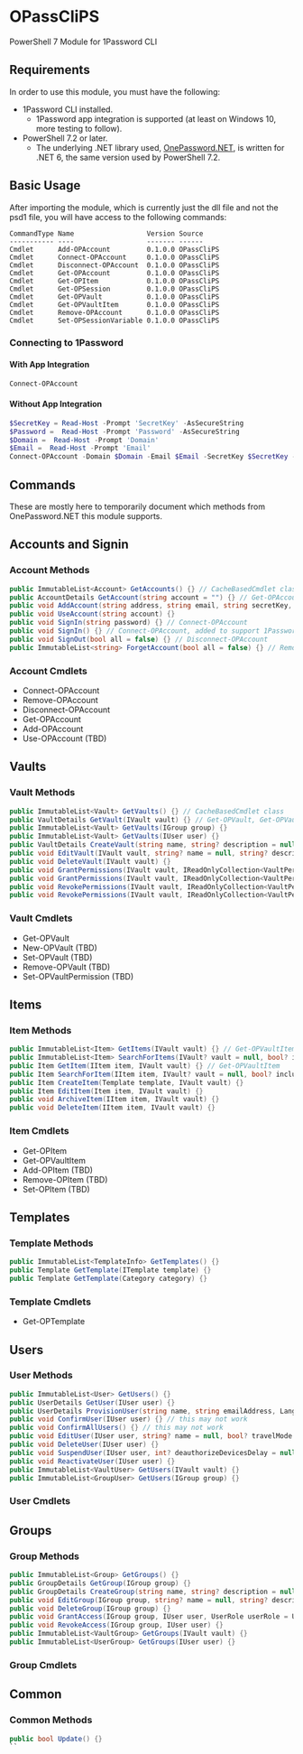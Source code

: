 # OPassCliPS

PowerShell 7 Module for 1Password CLI

## Requirements

In order to use this module, you must have the following:

- 1Password CLI installed.
  - 1Password app integration is supported (at least on Windows 10, more testing to follow).
- PowerShell 7.2 or later.
  - The underlying .NET library used, [OnePassword.NET](https://github.com/jscarle/OnePassword.NET), is written for .NET 6, the same version used by PowerShell 7.2.

## Basic Usage

After importing the module, which is currently just the dll file and not the psd1 file, you will have access to the following commands:

```text
CommandType Name                  Version Source
----------- ----                  ------- ------
Cmdlet      Add-OPAccount         0.1.0.0 OPassCliPS
Cmdlet      Connect-OPAccount     0.1.0.0 OPassCliPS
Cmdlet      Disconnect-OPAccount  0.1.0.0 OPassCliPS
Cmdlet      Get-OPAccount         0.1.0.0 OPassCliPS
Cmdlet      Get-OPItem            0.1.0.0 OPassCliPS
Cmdlet      Get-OPSession         0.1.0.0 OPassCliPS
Cmdlet      Get-OPVault           0.1.0.0 OPassCliPS
Cmdlet      Get-OPVaultItem       0.1.0.0 OPassCliPS
Cmdlet      Remove-OPAccount      0.1.0.0 OPassCliPS
Cmdlet      Set-OPSessionVariable 0.1.0.0 OPassCliPS
```

### Connecting to 1Password

#### With App Integration

```powershell
Connect-OPAccount
```

#### Without App Integration

```powershell
$SecretKey = Read-Host -Prompt 'SecretKey' -AsSecureString
$Password =  Read-Host -Prompt 'Password' -AsSecureString
$Domain =  Read-Host -Prompt 'Domain'
$Email =  Read-Host -Prompt 'Email'
Connect-OPAccount -Domain $Domain -Email $Email -SecretKey $SecretKey -Password $Password
```

## Commands

These are mostly here to temporarily document which methods from OnePassword.NET this module supports.

## Accounts and Signin

### Account Methods

```csharp
public ImmutableList<Account> GetAccounts() {} // CacheBasedCmdlet class
public AccountDetails GetAccount(string account = "") {} // Get-OPAccount
public void AddAccount(string address, string email, string secretKey, string password, string shorthand = "") {} // Add-OPAccount
public void UseAccount(string account) {}
public void SignIn(string password) {} // Connect-OPAccount
public void SignIn() {} // Connect-OPAccount, added to support 1Password app integration
public void SignOut(bool all = false) {} // Disconnect-OPAccount
public ImmutableList<string> ForgetAccount(bool all = false) {} // Remove-OPAccount
```

### Account Cmdlets

- Connect-OPAccount
- Remove-OPAccount
- Disconnect-OPAccount
- Get-OPAccount
- Add-OPAccount
- Use-OPAccount (TBD)

## Vaults

### Vault Methods

```csharp
public ImmutableList<Vault> GetVaults() {} // CacheBasedCmdlet class
public VaultDetails GetVault(IVault vault) {} // Get-OPVault, Get-OPVaultItem
public ImmutableList<Vault> GetVaults(IGroup group) {}
public ImmutableList<Vault> GetVaults(IUser user) {}
public VaultDetails CreateVault(string name, string? description = null, VaultIcon icon = VaultIcon.Default, bool? allowAdminsToManage = null) {}
public void EditVault(IVault vault, string? name = null, string? description = null, VaultIcon icon = VaultIcon.Default, bool? travelMode = null) {}
public void DeleteVault(IVault vault) {}
public void GrantPermissions(IVault vault, IReadOnlyCollection<VaultPermission> permissions, IGroup group) {}
public void GrantPermissions(IVault vault, IReadOnlyCollection<VaultPermission> permissions, IUser user) {}
public void RevokePermissions(IVault vault, IReadOnlyCollection<VaultPermission> permissions, IGroup group) {}
public void RevokePermissions(IVault vault, IReadOnlyCollection<VaultPermission> permissions, IUser user) {}
```

### Vault Cmdlets

- Get-OPVault
- New-OPVault (TBD)
- Set-OPVault (TBD)
- Remove-OPVault (TBD)
- Set-OPVaultPermission (TBD)

## Items

### Item Methods

```csharp
public ImmutableList<Item> GetItems(IVault vault) {} // Get-OPVaultItem
public ImmutableList<Item> SearchForItems(IVault? vault = null, bool? includeArchive = null, bool? favorite = null, IReadOnlyCollection<Category>? categories = null, IReadOnlyCollection<string>? tags = null) {} // Get-OPItem, CacheBasedCmdlet class
public Item GetItem(IItem item, IVault vault) {} // Get-OPVaultItem
public Item SearchForItem(IItem item, IVault? vault = null, bool? includeArchive = null) {} // Get-OPItem
public Item CreateItem(Template template, IVault vault) {}
public Item EditItem(Item item, IVault vault) {}
public void ArchiveItem(IItem item, IVault vault) {}
public void DeleteItem(IItem item, IVault vault) {}
```

### Item Cmdlets

- Get-OPItem
- Get-OPVaultItem
- Add-OPItem (TBD)
- Remove-OPItem (TBD)
- Set-OPItem (TBD)

## Templates

### Template Methods

```csharp
public ImmutableList<TemplateInfo> GetTemplates() {}
public Template GetTemplate(ITemplate template) {}
public Template GetTemplate(Category category) {}
```

### Template Cmdlets

- Get-OPTemplate

## Users

### User Methods

```csharp
public ImmutableList<User> GetUsers() {}
public UserDetails GetUser(IUser user) {}
public UserDetails ProvisionUser(string name, string emailAddress, Language language = Language.Default) {}
public void ConfirmUser(IUser user) {} // this may not work
public void ConfirmAllUsers() {} // this may not work
public void EditUser(IUser user, string? name = null, bool? travelMode = null) {}
public void DeleteUser(IUser user) {}
public void SuspendUser(IUser user, int? deauthorizeDevicesDelay = null) {}
public void ReactivateUser(IUser user) {}
public ImmutableList<VaultUser> GetUsers(IVault vault) {}
public ImmutableList<GroupUser> GetUsers(IGroup group) {}
```

### User Cmdlets

## Groups

### Group Methods

```csharp
public ImmutableList<Group> GetGroups() {}
public GroupDetails GetGroup(IGroup group) {}
public GroupDetails CreateGroup(string name, string? description = null) {}
public void EditGroup(IGroup group, string? name = null, string? description = null) {}
public void DeleteGroup(IGroup group) {}
public void GrantAccess(IGroup group, IUser user, UserRole userRole = UserRole.Member) {}
public void RevokeAccess(IGroup group, IUser user) {}
public ImmutableList<VaultGroup> GetGroups(IVault vault) {}
public ImmutableList<UserGroup> GetGroups(IUser user) {}
```

### Group Cmdlets

## Common

### Common Methods

```csharp
public bool Update() {}
``
